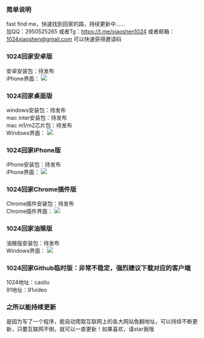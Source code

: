 ### 简单说明  
fast find me，快速找到回家的路，持续更新中......  
加QQ：2950525265 或者Tg：https://t.me/xiaoshen1024 或者邮箱：1024xiaoshen@gmail.com 可以快速获得邀请码


### 1024回家安卓版  
安卓安装包：待发布  
iPhone界面：
![](https://1024.com/wp-content/uploads/2022/01/2022011714060442.jpg)

### 1024回家桌面版  
windows安装包：待发布  
mac inter安装包：待发布  
mac m1/m2芯片包：待发布  
Windows界面：
![](https://p1.pstatp.com/origin/pgc-image/5b1fce82a056446393be86d36b4b7ee9)


### 1024回家iPhone版  
iPhone安装包：待发布  
iPhone界面：
![](https://p1.pstatp.com/origin/pgc-image/5b1fce82a056446393be86d36b4b7ee9)

### 1024回家Chrome插件版
Chrome插件安装包：待发布  
Chrome插件界面：
![](https://p1.pstatp.com/origin/pgc-image/5b1fce82a056446393be86d36b4b7ee9)


### 1024回家油猴版  
油猴版安装包：待发布  
Windows界面：
![](https://p1.pstatp.com/origin/pgc-image/5b1fce82a056446393be86d36b4b7ee9)


### 1024回家Github临时版：非常不稳定，强烈建议下载对应的客户端
1024地址：caoliu  
91地址：91video

### 之所以能持续更新  
是因为写了一个程序，能自动爬取互联网上的各大网站免翻地址，可以持续不断更新，只要互联网不倒，就可以一直更新！如果喜欢，请star我哦
